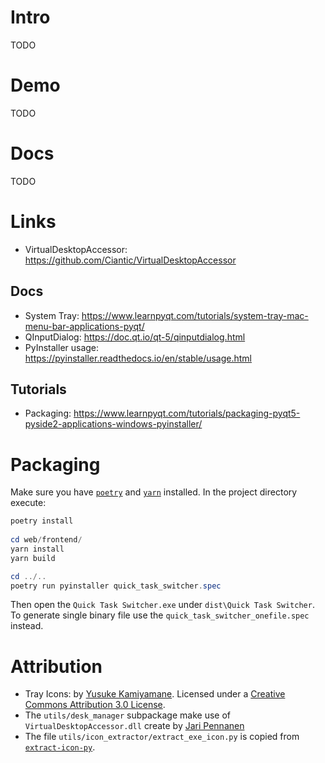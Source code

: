# Intro

TODO

# Demo

TODO

# Docs

TODO

# Links

- VirtualDesktopAccessor: https://github.com/Ciantic/VirtualDesktopAccessor

## Docs

- System Tray: https://www.learnpyqt.com/tutorials/system-tray-mac-menu-bar-applications-pyqt/
- QInputDialog: https://doc.qt.io/qt-5/qinputdialog.html
- PyInstaller usage: https://pyinstaller.readthedocs.io/en/stable/usage.html

## Tutorials

- Packaging: https://www.learnpyqt.com/tutorials/packaging-pyqt5-pyside2-applications-windows-pyinstaller/

# Packaging

Make sure you have [`poetry`](https://python-poetry.org/) and [`yarn`](https://yarnpkg.com/) installed. In the project
directory execute:

```powershell
poetry install
 
cd web/frontend/
yarn install
yarn build

cd ../..
poetry run pyinstaller quick_task_switcher.spec
```

Then open the `Quick Task Switcher.exe` under `dist\Quick Task Switcher`. To generate single binary file use
the `quick_task_switcher_onefile.spec` instead.

# Attribution

- Tray Icons: by [Yusuke Kamiyamane](http://p.yusukekamiyamane.com/). Licensed under
  a [Creative Commons Attribution 3.0 License](http://creativecommons.org/licenses/by/3.0/).
- The `utils/desk_manager` subpackage make use of `VirtualDesktopAccessor.dll` create
  by [Jari Pennanen](https://github.com/Ciantic)
- The file `utils/icon_extractor/extract_exe_icon.py` is copied
  from [`extract-icon-py`](https://github.com/firodj/extract-icon-py).

